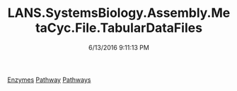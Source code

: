 ﻿---
title: LANS.SystemsBiology.Assembly.MetaCyc.File.TabularDataFiles
date: 6/13/2016 9:11:13 PM
---

[Enzymes](T-LANS.SystemsBiology.Assembly.MetaCyc.File.TabularDataFiles.Enzymes.html)
[Pathway](T-LANS.SystemsBiology.Assembly.MetaCyc.File.TabularDataFiles.Pathway.html)
[Pathways](T-LANS.SystemsBiology.Assembly.MetaCyc.File.TabularDataFiles.Pathways.html)
